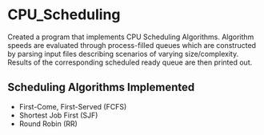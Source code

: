 # CPU_Scheduling
Created a program that implements CPU Scheduling Algorithms. Algorithm speeds are evaluated through process-filled queues which are constructed by parsing input files describing scenarios of varying size/complexity. Results of the corresponding scheduled ready queue are then printed out.

## Scheduling Algorithms Implemented

* First-Come, First-Served (FCFS)
* Shortest Job First (SJF)
* Round Robin (RR)


